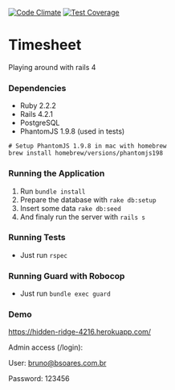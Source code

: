 [![Code Climate](https://codeclimate.com/github/BSoares/timesheet/badges/gpa.svg)](https://codeclimate.com/github/BSoares/timesheet) [![Test Coverage](https://codeclimate.com/github/BSoares/timesheet/badges/coverage.svg)](https://codeclimate.com/github/BSoares/timesheet/coverage)

# Timesheet

Playing around with rails 4


### Dependencies

* Ruby 2.2.2
* Rails 4.2.1
* PostgreSQL
* PhantomJS 1.9.8 (used in tests)

```
# Setup PhantomJS 1.9.8 in mac with homebrew
brew install homebrew/versions/phantomjs198
```

### Running the Application

1. Run ```bundle install```
2. Prepare the database with ```rake db:setup```
3. Insert some data ```rake db:seed```
4. And finaly run the server with ```rails s```

### Running Tests

* Just run ```rspec```

### Running Guard with Robocop

* Just run ```bundle exec guard```


### Demo

https://hidden-ridge-4216.herokuapp.com/

Admin access (/login):

User: bruno@bsoares.com.br

Password: 123456